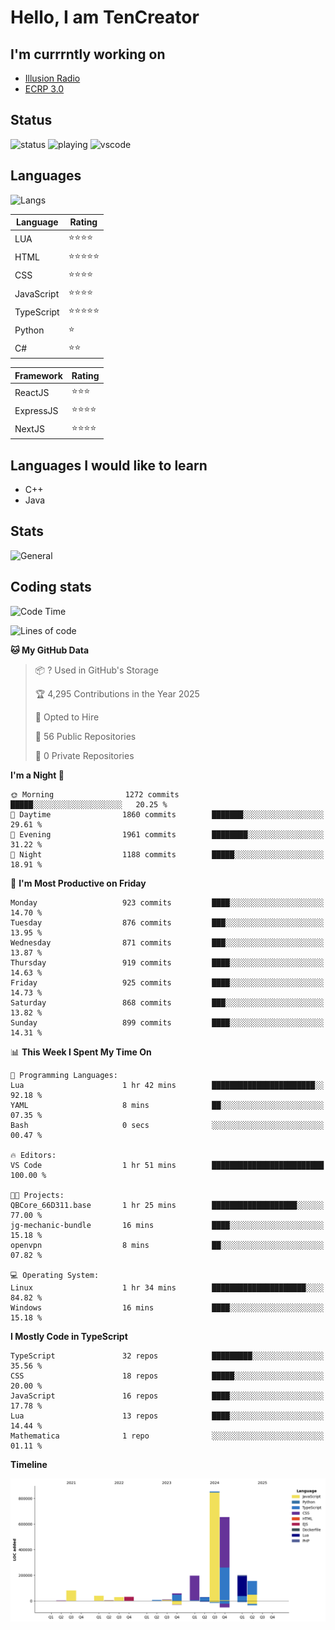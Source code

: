 # Hello, I am TenCreator

## I'm currrntly working on
- [Illusion Radio](https://illusionradio.co.uk/)
- [ECRP 3.0](http://github.com/Emerald-Coast-Roleplay/)

## Status
![status](https://api.statusbadges.me/badge/status/518334475038359555?simple=true&style=for-the-badge)
![playing](https://api.statusbadges.me/badge/playing/518334475038359555?style=for-the-badge)
![vscode](https://api.statusbadges.me/badge/vscode/518334475038359555?style=for-the-badge)

## Languages
![Langs](https://github-readme-stats.vercel.app/api/top-langs/?username=tencreator&layout=compact&theme=radical)


|Language|Rating|
|--------|------|
|LUA|⭐️⭐️⭐️⭐️|
|HTML|⭐️⭐️⭐️⭐️⭐️|
|CSS|⭐️⭐️⭐️⭐️|
|JavaScript|⭐️⭐️⭐️⭐️|
|TypeScript|⭐️⭐️⭐️⭐️⭐️|
|Python|⭐️|
|C#|⭐️⭐️ |

|Framework|Rating|
|--------|------|
|ReactJS|⭐️⭐️⭐|
|ExpressJS|⭐️⭐️⭐️⭐️|
|NextJS|⭐️⭐️⭐⭐️|

## Languages I would like to learn
- C++
- Java

## Stats
![General](https://github-readme-stats.vercel.app/api?username=tencreator&show_icons=true&theme=radical)

## Coding stats

<!--START_SECTION:waka-->
![Code Time](http://img.shields.io/badge/Code%20Time-639%20hrs%207%20mins-blue)

![Lines of code](https://img.shields.io/badge/From%20Hello%20World%20I%27ve%20Written-2.4%20million%20lines%20of%20code-blue)

**🐱 My GitHub Data** 

> 📦 ? Used in GitHub's Storage 
 > 
> 🏆 4,295 Contributions in the Year 2025
 > 
> 💼 Opted to Hire
 > 
> 📜 56 Public Repositories 
 > 
> 🔑 0 Private Repositories 
 > 
**I'm a Night 🦉** 

```text
🌞 Morning                1272 commits        █████░░░░░░░░░░░░░░░░░░░░   20.25 % 
🌆 Daytime                1860 commits        ███████░░░░░░░░░░░░░░░░░░   29.61 % 
🌃 Evening                1961 commits        ████████░░░░░░░░░░░░░░░░░   31.22 % 
🌙 Night                  1188 commits        █████░░░░░░░░░░░░░░░░░░░░   18.91 % 
```
📅 **I'm Most Productive on Friday** 

```text
Monday                   923 commits         ████░░░░░░░░░░░░░░░░░░░░░   14.70 % 
Tuesday                  876 commits         ███░░░░░░░░░░░░░░░░░░░░░░   13.95 % 
Wednesday                871 commits         ███░░░░░░░░░░░░░░░░░░░░░░   13.87 % 
Thursday                 919 commits         ████░░░░░░░░░░░░░░░░░░░░░   14.63 % 
Friday                   925 commits         ████░░░░░░░░░░░░░░░░░░░░░   14.73 % 
Saturday                 868 commits         ███░░░░░░░░░░░░░░░░░░░░░░   13.82 % 
Sunday                   899 commits         ████░░░░░░░░░░░░░░░░░░░░░   14.31 % 
```


📊 **This Week I Spent My Time On** 

```text
💬 Programming Languages: 
Lua                      1 hr 42 mins        ███████████████████████░░   92.18 % 
YAML                     8 mins              ██░░░░░░░░░░░░░░░░░░░░░░░   07.35 % 
Bash                     0 secs              ░░░░░░░░░░░░░░░░░░░░░░░░░   00.47 % 

🔥 Editors: 
VS Code                  1 hr 51 mins        █████████████████████████   100.00 % 

🐱‍💻 Projects: 
QBCore_66D311.base       1 hr 25 mins        ███████████████████░░░░░░   77.00 % 
jg-mechanic-bundle       16 mins             ████░░░░░░░░░░░░░░░░░░░░░   15.18 % 
openvpn                  8 mins              ██░░░░░░░░░░░░░░░░░░░░░░░   07.82 % 

💻 Operating System: 
Linux                    1 hr 34 mins        █████████████████████░░░░   84.82 % 
Windows                  16 mins             ████░░░░░░░░░░░░░░░░░░░░░   15.18 % 
```

**I Mostly Code in TypeScript** 

```text
TypeScript               32 repos            █████████░░░░░░░░░░░░░░░░   35.56 % 
CSS                      18 repos            █████░░░░░░░░░░░░░░░░░░░░   20.00 % 
JavaScript               16 repos            ████░░░░░░░░░░░░░░░░░░░░░   17.78 % 
Lua                      13 repos            ████░░░░░░░░░░░░░░░░░░░░░   14.44 % 
Mathematica              1 repo              ░░░░░░░░░░░░░░░░░░░░░░░░░   01.11 % 
```



**Timeline**

![Lines of Code chart](https://raw.githubusercontent.com/tencreator/tencreator/main/assets/bar_graph.png)


<!--END_SECTION:waka-->
